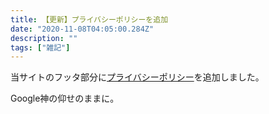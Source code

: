 ```yaml
---
title: 【更新】プライバシーポリシーを追加
date: "2020-11-08T04:05:00.284Z"
description: ""
tags: ["雑記"]
---
```


当サイトのフッタ部分に[プライバシーポリシー](/privacy-policy)を追加しました。

Google神の仰せのままに。